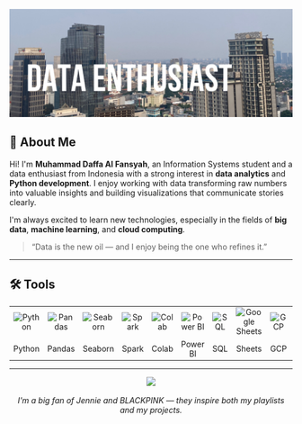 <!-- HEADER -->
<p align="center">
  <img src="Heading.jpg" alt="Daffa GitHub Banner" />
</p>

<!-- DESKRIPSI DIRI -->
## 👋 About Me

Hi! I'm **Muhammad Daffa Al Fansyah**, an Information Systems student and a data enthusiast from Indonesia with a strong interest in **data analytics** and **Python development**.  I enjoy working with data transforming raw numbers into valuable insights and building visualizations that communicate stories clearly.


I'm always excited to learn new technologies, especially in the fields of **big data**, **machine learning**, and **cloud computing**.

> “Data is the new oil — and I enjoy being the one who refines it.”

---

<!-- TOOLS -->


## 🛠️ Tools

<p align="center">

<table>
  <tr align="center">
    <td><img src="https://cdn.jsdelivr.net/gh/devicons/devicon/icons/python/python-original.svg" width="60" title="Python"/></td>
    <td><img src="https://upload.wikimedia.org/wikipedia/commons/e/ed/Pandas_logo.svg" width="80" title="Pandas"/></td>
    <td><img src="https://seaborn.pydata.org/_static/logo-wide-lightbg.svg" width="90" title="Seaborn"/></td>
    <td><img src="https://spark.apache.org/images/spark-logo-trademark.png" width="70" title="Spark"/></td>
    <td><img src="https://colab.research.google.com/img/colab_favicon_256px.png" width="60" title="Colab"/></td>
    <td><img src="https://upload.wikimedia.org/wikipedia/commons/c/cf/New_Power_BI_Logo.svg" width="60" title="Power BI"/></td>
    <td><img src="https://cdn-icons-png.flaticon.com/512/4248/4248443.png" width="60" title="SQL"/></td>
    <td><img src="https://mailmeteor.com/logos/assets/PNG/Google_Sheets_Logo_256px.png" width="40" title="Google Sheets"/></td>
    <td><img src="https://media2.dev.to/dynamic/image/width=1000,height=420,fit=cover,gravity=auto,format=auto/https%3A%2F%2Fdev-to-uploads.s3.amazonaws.com%2Fuploads%2Farticles%2Fev41qa51m2mng6fmj5fr.png" width="90" title="GCP"/></td>
    <td><img src="https://1000logos.net/wp-content/uploads/2024/10/BigQuery-Logo.png" width="90" title="BigQuery"/></td>
  </tr>
  <tr align="center">
    <td>Python</td>
    <td>Pandas</td>
    <td>Seaborn</td>
    <td>Spark</td>
    <td>Colab</td>
    <td>Power BI</td>
    <td>SQL</td>
    <td>Sheets</td>
    <td>GCP</td>
    <td>BigQuery</td>
  </tr>
</table>

</p>


---

<!-- OPSIONAL: GIF JENNIE -->
<p align="center">
  <img src="https://media3.giphy.com/media/v1.Y2lkPTc5MGI3NjExbDJzM3E5Y3ZxMms4a3I2OGppdnI4NHljYjB2bGRhaGp0YjMwcXVsNSZlcD12MV9pbnRlcm5hbF9naWZfYnlfaWQmY3Q9Zw/3otPowKUTgbSzUf8pG/giphy.gif" />
</p>

<p align="center">
  <em>I'm a big fan of Jennie and BLACKPINK — they inspire both my playlists and my projects.</em>
</p>

